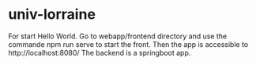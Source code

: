 # univ-lorraine

For start Hello World.
Go to webapp/frontend directory and use the commande npm run serve to start the front.
Then the app is accessible to http://localhost:8080/
The backend is a springboot app.
